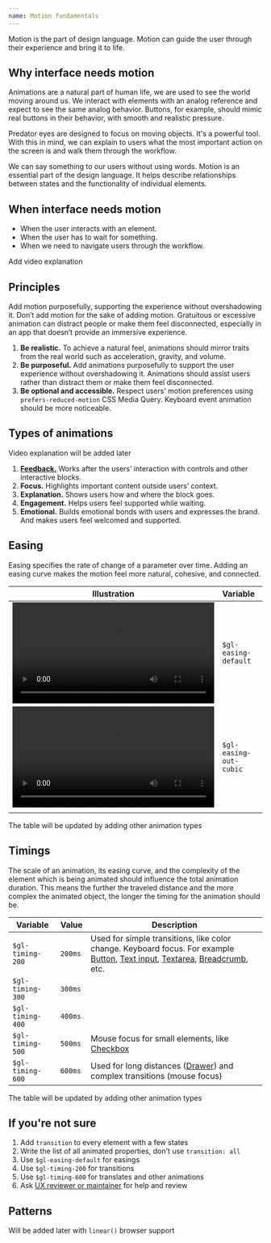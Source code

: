 ```yaml
---
name: Motion fundamentals
---
```


Motion is the part of design language. Motion can guide the user through their experience and bring it to life.

## Why interface needs motion

Animations are a natural part of human life, we are used to see the world moving around us. We interact with elements with an analog reference and expect to see the same analog behavior. Buttons, for example, should mimic real buttons in their behavior, with smooth and realistic pressure.

Predator eyes are designed to focus on moving objects. It's a powerful tool. With this in mind, we can explain to users what the most important action on the screen is and walk them through the workflow.

We can say something to our users without using words. Motion is an essential part of the design language. It helps describe relationships between states and the functionality of individual elements.


## When interface needs motion

- When the user interacts with an element.
- When the user has to wait for something.
- When we need to navigate users through the workflow.

<todo>Add video explanation</todo>


## Principles

Add motion purposefully, supporting the experience without overshadowing it. Don’t add motion for the sake of adding motion. Gratuitous or excessive animation can distract people or make them feel disconnected, especially in an app that doesn’t provide an immersive experience.

1. **Be realistic.** To achieve a natural feel, animations should mirror traits from the real world such as acceleration, gravity, and volume.
1. **Be purposeful.** Add animations purposefully to support the user experience without overshadowing it. Animations should assist users rather than distract them or make them feel disconnected.
1. **Be optional and accessible.** Respect users’ motion preferences using `prefers-reduced-motion` CSS Media Query. Keyboard event animation should be more noticeable.


## Types of animations

<note>Video explanation will be added later</note>

1. [**Feedback.**](./motion-focus.md) Works after the users’ interaction with controls and other interactive blocks.
1. **Focus.** Highlights important content outside users’ context.
1. **Explanation.** Shows users how and where the block goes.
1. **Engagement.** Helps users feel supported while waiting.
1. **Emotional.** Builds emotional bonds with users and expresses the brand. And makes users feel welcomed and supported.


## Easing

Easing specifies the rate of change of a parameter over time. Adding an easing curve makes the motion feel more natural, cohesive, and connected.

| Illustration | Variable | Value |
| --- | --- | --- |
| <video tabindex="0" preload="true" autoplay="true" controls="" loop="true" playsinline="true" aria-label="" width="400"><source src="/video/easing-default.mp4"></video> | `$gl-easing-default` | `ease` |
| <video tabindex="0" preload="true" autoplay="true" controls="" loop="true" playsinline="true" aria-label="" width="400"><source src="/video/easing-out-cubic.mp4"></video> | `$gl-easing-out-cubic` | `cubic-bezier(0.22, 0.61, 0.36, 1)` |
|  |  |  |

<note>The table will be updated by adding other animation types</note>


## Timings

The scale of an animation, its easing curve, and the complexity of the element which is being animated should influence the total animation duration. This means the further the traveled distance and the more complex the animated object, the longer the timing for the animation should be.

| Variable | Value | Description |
| --- | --- | --- |
| `$gl-timing-200` | `200ms` | Used for simple transitions, like color change. Keyboard focus. For example [Button](../components/button), [Text input](../components/text-input), [Textarea](../components/textarea), [Breadcrumb](../components/breadcrumb), etc. |
| `$gl-timing-300` | `300ms` |  |
| `$gl-timing-400` | `400ms` |  |
| `$gl-timing-500` | `500ms` | Mouse focus for small elements, like [Checkbox](../components/checkbox) |
| `$gl-timing-600` | `600ms` | Used for long distances ([Drawer](../components/drawer)) and complex transitions (mouse focus) |

<note>The table will be updated by adding other animation types</note>

## If you're not sure

1. Add `transition` to every element with a few states
2. Write the list of all animated properties, don't use `transition: all`
1. Use `$gl-easing-default` for easings
2. Use `$gl-timing-200` for transitions
3. Use `$gl-timing-600` for translates and other animations
4. Ask [UX reviewer or maintainer](https://about.gitlab.com/handbook/engineering/projects/#design.gitlab.com) for help and review

## Patterns

<note>Will be added later with `linear()` browser support</note>
